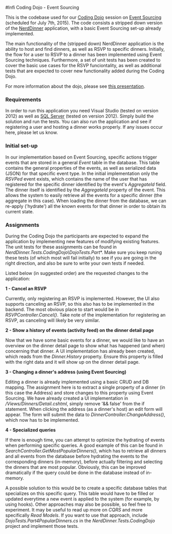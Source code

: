 #Infi Coding Dojo - Event Sourcing

This is the codebase used for our [Coding Dojo](http://code.joejag.com/2009/the-coding-dojo.html) session on [Event Sourcing](https://msdn.microsoft.com/en-us/library/jj591559.aspx) (scheduled for July 7th, 2015). The code consists a stripped down version of the [NerdDinner](http://www.nerddinner.com) application, with a basic Event Sourcing set-up already implemented.

The main functionality of the (stripped down) NerdDinner application is the ability to host and find dinners, as well as RSVP to specific dinners. Initially, the flow for a user to RSVP to a dinner has been implemented using Event Sourcing techniques. Furthermore, a set of unit tests has been created to cover the basic use cases for the RSVP funciontality, as well as additional tests that are expected to cover new functionality added during the Coding Dojo.

For more information about the dojo, please see [this presentation](coding-dojo-event-sourcing.pptx).

### Requirements

In order to run this application you need Visual Studio (tested on version 2012) as well as [SQL Server](http://www.hanselman.com/blog/DownloadSQLServerExpress.aspx) (tested on version 2012). Simply build the solution and run the tests. You can also run the application and see if registering a user and hosting a dinner works properly. If any issues occur here, please let us know.

### Initial set-up ###

In our implementation based on Event Sourcing, specific actions trigger events that are stored in a general *Event* table in the database. This table contains the general properties of the events, as well as serialized data (JSON) for that specific event type. In the initial implementation only the *RSVPed* event exists, which contains the name of the user that has registered for the specific dinner identified by the event's *AggregateId* field. The dinner itself is identified by the *AggregateId* property of the event. This allows the system to easily retrieve all the events for a specific dinner (the aggregate in this case). When loading the dinner from the database, we can re-apply ('hydrate') all the known events for that dinner in order to obtain its current state. 

### Assignments

During the Coding Dojo the participants are expected to expand the application by implementing new features of modifying existing features. The unit tests for these assignments can be found in *NerdDinner.Tests.CodingDojo\DojoTests.Part**. Make sure you keep runing these tests (of which most will fail initially) to see if you are going in the right direction, and also be sure to write your own tests if needed. 

Listed below (in suggested order) are the requested changes to the application:

**1 - Cancel an RSVP**

Currently, only registering an RSVP is implemented. However, the UI also supports canceling an RSVP, so this also has to be implemented in the backend. The most obvious place to start would be in *RSVPController.Cancel()*. Take note of the implementation for registering an RSVP, as canceling will likely be very similar.

**2 - Show a history of events (activity feed) on the dinner detail page**

Now that we have some basic events for a dinner, we would like to have an overview on the dinner detail page to show what has happened (and when) concerning that dinner. A UI implementation has already been created, which reads from the *Dinner.History* property. Ensure this property is filled with the right data and it will show up on the dinner detail page.

**3 - Changing a dinner's address (using Event Sourcing)**

Editing a dinner is already implemented using a basic CRUD and DB mapping. The assignment here is to extract a single property of a dinner (in this case the Address) and store changes to this property using Event Sourcing. We have already created a UI implementation in */Views/Dinners/Detail.cshtml*, simply remove '&& false' from the if statement. When clicking the address (as a dinner's host) an edit form will appear. The form will submit the data to *DinnerController.ChangeAddress()*, which now has to be implemented.

**4 - Specialized queries**

If there is enough time, you can attempt to optimize the hydrating of events when performing specific queries. A good example of this can be found in *SearchController.GetMostPopularDinners()*, which has to retrieve all dinners and all events from the database before hydrating the events to the corresponding dinners (in-memory), before actually filtering and selecting the dinners that are most popular. Obviously, this can be improved dramatically if the query could be done in the database instead of in-memory. 

A possible solution to this would be to create a specific database tables that specializes on this specific query. This table would have to be filled or updated everytime a new event is applied to the system (for example, by using hooks). Other approaches may also be possible, so feel free to experiment. It may be useful to read up more on *CQRS* and more specifically *Read Models*. If you want to use that approach, include *DojoTests.Part4PopularDinners.cs* in the *NerdDinner.Tests.CodingDojo* project and implement those tests.
